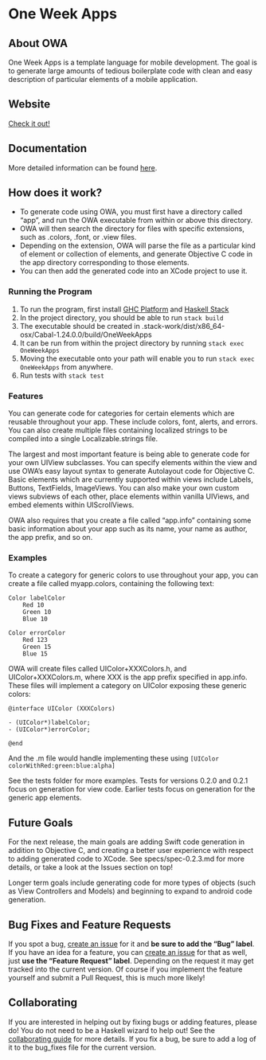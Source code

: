 # One Week Apps

## About OWA

One Week Apps is a template language for mobile development. The goal is to generate large amounts of tedious boilerplate code with clean and easy description of particular elements of a mobile application. 

## Website

[Check it out!](https://www.oneweekapps.com)

## Documentation

More detailed information can be found [here](https://www.oneweekapps.com/documentation).

## How does it work?

* To generate code using OWA, you must first have a directory called “app”, and run the OWA executable from within or above this directory. 
* OWA will then search the directory for files with specific extensions, such as .colors, .font, or .view files.
* Depending on the extension, OWA will parse the file as a particular kind of element or collection of elements, and generate Objective C code in the app directory corresponding to those elements.
* You can then add the generated code into an XCode project to use it. 

### Running the Program
1. To run the program, first install [GHC Platform](https://www.haskell.org/platform/) and [Haskell Stack](https://docs.haskellstack.org/en/stable/README/)
2. In the project directory, you should be able to run `stack build`
3. The executable should be created in .stack-work/dist/x86_64-osx/Cabal-1.24.0.0/build/OneWeekApps
4. It can be run from within the project directory by running `stack exec OneWeekApps`
5. Moving the executable onto your path will enable you to run `stack exec OneWeekApps` from anywhere. 
6. Run tests with `stack test`

### Features
You can generate code for categories for certain elements which are reusable throughout your app. These include colors, font, alerts, and errors. You can also create multiple files containing localized strings to be compiled into a single Localizable.strings file. 

The largest and most important feature is being able to generate code for your own UIView subclasses. You can specify elements within the view and use OWA’s easy layout syntax to generate Autolayout code for Objective C. Basic elements which are currently supported within views include Labels, Buttons, TextFields, ImageViews. You can also make your own custom views subviews of each other, place elements within vanilla UIViews, and embed elements within UIScrollViews. 

OWA also requires that you create a file called “app.info” containing some basic information about your app such as its name, your name as author, the app prefix, and so on. 

### Examples

To create a category for generic colors to use throughout your app, you can create a file called myapp.colors, containing the following text:

```
Color labelColor
	Red 10
	Green 10
	Blue 10

Color errorColor
	Red 123
	Green 15
	Blue 15
```

OWA will create files called UIColor+XXXColors.h, and UIColor+XXXColors.m, where XXX is the app prefix specified in app.info. These files will implement a category on UIColor exposing these generic colors:

```
@interface UIColor (XXXColors)

- (UIColor*)labelColor;
- (UIColor*)errorColor;

@end
```

And the .m file would handle implementing these using `[UIColor colorWithRed:green:blue:alpha]` 

See the tests folder for more examples. Tests for versions 0.2.0 and 0.2.1 focus on generation for view code. Earlier tests focus on generation for the generic app elements. 

## Future Goals
For the next release, the main goals are adding Swift code generation in addition to Objective C, and creating a better user experience with respect to adding generated code to XCode. See specs/spec-0.2.3.md for more details, or take a look at the Issues section on top! 

Longer term goals include generating code for more types of objects (such as View Controllers and Models) and beginning to expand to android code generation. 

## Bug Fixes and Feature Requests
If you spot a bug, [create an issue](https://github.com/jhb563/OneWeekApps/issues/new) for it and **be sure to add the “Bug” label**. If you have an idea for a feature, you can [create an issue](https://github.com/jhb563/OneWeekApps/issues/new) for that as well, just **use the “Feature Request” label**. Depending on the request it may get tracked into the current version. Of course if you implement the feature yourself and submit a Pull Request, this is much more likely! 

## Collaborating
If you are interested in helping out by fixing bugs or adding features, please do! You do not need to be a Haskell wizard to help out! See the [collaborating guide](COLLABORATING.md) for more details. If you fix a bug, be sure to add a log of it to  the bug_fixes file for the current version. 
